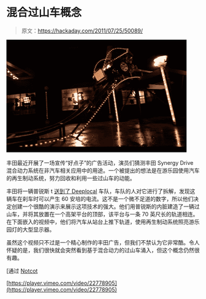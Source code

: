 # 混合过山车概念

> 原文：<https://hackaday.com/2011/07/25/50089/>

![prius_based_roller_coaster](img/9dabe6a5992bb2af8bcaf65ab67fa49b.png "prius_based_roller_coaster")

丰田最近开展了一场宣传“好点子”的广告活动，演员们猜测丰田 Synergy Drive 混合动力系统在非汽车相关应用中的用途。一个被提出的想法是在游乐园使用汽车的再生制动系统，努力回收和利用一些过山车的动能。

丰田将一辆普锐斯 t [送到了 Deeplocal](http://www.deeplocal.com/projects/toyota-rollercoaster) 车队，车队的人对它进行了拆解，发现这辆车在刹车时可以产生 60 安培的电流。这不是一个微不足道的数字，所以他们决定创建一个很酷的演示来展示这项技术的强大。他们用普锐斯的内脏建造了一辆过山车，并将其放置在一个高架平台的顶部，该平台与一条 70 英尺长的轨道相连。在下面嵌入的视频中，他们将汽车从站台上推下轨道，使用再生制动系统照亮游乐园灯的大型显示器。

虽然这个视频只不过是一个精心制作的丰田广告，但我们不禁认为它非常酷。令人怀疑的是，我们很快就会突然看到基于混合动力的过山车涌入，但这个概念仍然很有趣。

[通过 [Notcot](http://www.notcot.com/archives/2011/05/2011-prius-rollercoaster.php)

[https://player.vimeo.com/video/22778905](https://player.vimeo.com/video/22778905)